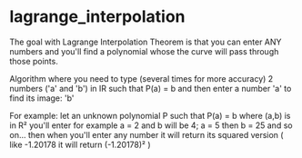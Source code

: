 # lagrange_interpolation

The goal with Lagrange Interpolation Theorem is that you can enter ANY numbers and you'll find a polynomial whose the curve will pass through those points.

Algorithm where you need to type (several times for more accuracy) 2 numbers ('a' and 'b') in IR such that P(a) = b and then enter a number 'a' to find its image: 'b'

For example: let an unknown polynomial P such that P(a) = b where (a,b) is in R²
you'll enter for example a = 2 and b will be 4; a = 5 then b = 25 and so on...
then when you'll enter any number it will return its squared version ( like -1.20178 it will return (-1.20178)² )
